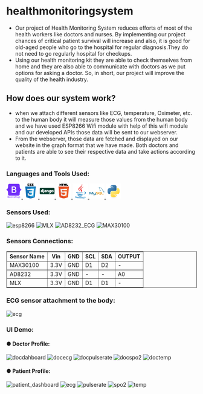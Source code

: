 # healthmonitoringsystem


- Our project of Health Monitoring System reduces efforts of  most of the health workers like doctors and nurses.
By implementing our project chances of critical patient survival will increase and also, it is good for old-aged people 
who go to the hospital for regular diagnosis.They do not need to go regularly hospital for checkups. 
- Using our health monitoring kit they are able to check themselves from home and they are also able to communicate with 
doctors as we put options for asking a doctor. So, in short, our project will improve the quality of the health industry.



## How does our system work?

- when we attach different sensors like ECG, temperature, Oximeter, etc. to the human body it will measure those values from 
the human body and we have used ESP8266 Wifi module with help of this wifi module and our developed APIs those data will 
be sent to our webserver. 
- From the webserver, those data are fetched and displayed on our website in the graph format that we have made.
Both doctors and patients are able to see their respective data and take actions according to it.



<h3 align="left">Languages and Tools Used:</h3>
<p align="left"> <a href="https://getbootstrap.com" target="_blank"> <img src="https://raw.githubusercontent.com/devicons/devicon/master/icons/bootstrap/bootstrap-plain-wordmark.svg" alt="bootstrap" width="40" height="40"/> </a> <a href="https://www.w3schools.com/css/" target="_blank"> <img src="https://raw.githubusercontent.com/devicons/devicon/master/icons/css3/css3-original-wordmark.svg" alt="css3" width="40" height="40"/> </a> <a href="https://www.djangoproject.com/" target="_blank"> <img src="https://raw.githubusercontent.com/devicons/devicon/master/icons/django/django-original.svg" alt="django" width="40" height="40"/> </a> <a href="https://www.w3.org/html/" target="_blank"> <img src="https://raw.githubusercontent.com/devicons/devicon/master/icons/html5/html5-original-wordmark.svg" alt="html5" width="40" height="40"/> </a> <a href="https://www.java.com" target="_blank"> <img src="https://raw.githubusercontent.com/devicons/devicon/master/icons/java/java-original.svg" alt="java" width="40" height="40"/> </a> <a href="https://www.mysql.com/" target="_blank"> <img src="https://raw.githubusercontent.com/devicons/devicon/master/icons/mysql/mysql-original-wordmark.svg" alt="mysql" width="40" height="40"/> </a> <a href="https://www.python.org" target="_blank"> <img src="https://raw.githubusercontent.com/devicons/devicon/master/icons/python/python-original.svg" alt="python" width="40" height="40"/> </a> </p>

<h3 align="left">Sensors Used:</h3>
<p align="left">
<img src="https://github.com/parthparikh02/healthmonitoringsystem/blob/master/IOT%20CODE/esp8266.jpg" alt="esp8266" width="200" height="150"/>
<img src="https://github.com/parthparikh02/healthmonitoringsystem/blob/master/IOT%20CODE/MLX.jpg" alt="MLX" width="200" height="150"/>
<img src="https://github.com/parthparikh02/healthmonitoringsystem/blob/master/IOT%20CODE/AD8232_ECG.jpg" alt="AD8232_ECG" width="200" height="150"/>
<img src="https://github.com/parthparikh02/healthmonitoringsystem/blob/master/IOT%20CODE/MAX30100.jpg" alt="MAX30100" width="200" height="150"/>
</p>

<h3 align="left">Sensors Connections:</h3>
<table class="tftable" border="1">
<tr><th>Sensor Name</th><th>Vin</th><th>GND</th><th>SCL</th><th>SDA</th><th>OUTPUT</th></tr>
<tr><td>MAX30100</td><td> 3.3V </td><td> GND </td><td> D1 </td><td> D2 </td><td> - </td></tr>
<tr><td>AD8232</td><td> 3.3V </td><td> GND </td><td> - </td><td> - </td><td> A0 </td></tr>
<tr><td>MLX</td><td> 3.3V </td><td> GND </td><td> D1 </td><td> D1 </td><td> - </td></tr>

</table>


<h3 align="left">ECG sensor attachment to the body:</h3>
<p align="left">
<img src="https://github.com/parthparikh02/healthmonitoringsystem/blob/master/IOT%20CODE/ecg_placement.jpg" alt="ecg" width="400" height="200"/>
</p>

<mark><h3 align="left">UI Demo:</h3></mark>
<p align="left">
<h4>&#x25CF; Doctor Profile:</h4>
<img src="https://github.com/parthparikh02/healthmonitoringsystem/blob/master/Django%20Code/Screenshots/docdahboard.PNG" alt="docdahboard" />
<img src="https://github.com/parthparikh02/healthmonitoringsystem/blob/master/Django%20Code/Screenshots/docecg.PNG" alt="docecg" />
<img src="https://github.com/parthparikh02/healthmonitoringsystem/blob/master/Django%20Code/Screenshots/docpulserate.PNG" alt="docpulserate" />
<img src="https://github.com/parthparikh02/healthmonitoringsystem/blob/master/Django%20Code/Screenshots/docspo2.PNG" alt="docspo2" />
<img src="https://github.com/parthparikh02/healthmonitoringsystem/blob/master/Django%20Code/Screenshots/doctemp.PNG" alt="doctemp" />
<h4>&#x25CF; Patient Profile:</h4>
<img src="https://github.com/parthparikh02/healthmonitoringsystem/blob/master/Django%20Code/Screenshots/patient_dashboard.PNG" alt="patient_dashboard" />
<img src="https://github.com/parthparikh02/healthmonitoringsystem/blob/master/Django%20Code/Screenshots/ECG.PNG" alt="ecg" />
<img src="https://github.com/parthparikh02/healthmonitoringsystem/blob/master/Django%20Code/Screenshots/pulserate.PNG" alt="pulserate" />
<img src="https://github.com/parthparikh02/healthmonitoringsystem/blob/master/Django%20Code/Screenshots/spo2.PNG" alt="spo2" />
<img src="https://github.com/parthparikh02/healthmonitoringsystem/blob/master/Django%20Code/Screenshots/temp.PNG" alt="temp" />
</p>
